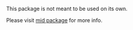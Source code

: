 This package is not meant to be used on its own.

Please visit [mid package](https://pub.dev/packages/mid) for more info. 

<!-- TODO explain the protocol here -->